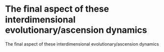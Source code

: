 # The ﬁnal aspect of these interdimensional evolutionary/ascension dynamics

The ﬁnal aspect of these interdimensional evolutionary/ascension dynamics